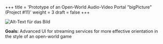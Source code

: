 +++
title = 'Prototype of an Open-World Audio-Video Portal "bigPicture" (Project #11)'
weight = 3
draft = false
+++

![Alt-Text für das Bild](/img/p11.1.jpg)  

**Goals:** Advanced UI for streaming services for more effective orientation in the style of an open-world game
